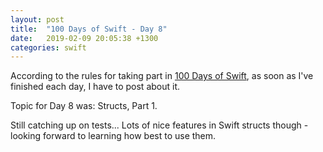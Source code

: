 ```yaml
---
layout: post
title:  "100 Days of Swift - Day 8"
date:   2019-02-09 20:05:38 +1300
categories: swift
---
```

According to the rules for taking part in [100 Days of Swift](https://www.hackingwithswift.com/100), as soon as I've finished each day, I have to post about it.

Topic for Day 8 was: Structs, Part 1.

Still catching up on tests... Lots of nice features in Swift structs though - looking forward to learning how best to use them.
